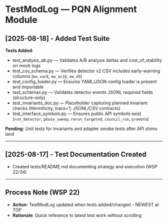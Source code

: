# TestModLog — PQN Alignment Module

<!-- Per WSP 22: Journal format - NEWEST entries at TOP, oldest at bottom -->

## [2025-08-18] - Added Test Suite
**Tests Added**:
- test_analysis_ab.py — Validates A/B analysis deltas and cost_of_stability on mock logs
- test_csv_schema.py — Verifies detector v2 CSV includes early-warning columns (`ew_varE`, `ew_ac1E`, `ew_dS`)
- test_config_loader.py — Ensures YAML/JSON config loader is present and importable
- test_schemas.py — Validates detector events JSONL required fields (structure-only)
- test_invariants_doc.py — Placeholder capturing planned invariant checks (Hermiticity, trace=1; JSONL/CSV contracts)
- test_interface_symbols.py — Ensures public API symbols exist (`run_detector`, `phase_sweep`, `rerun_targeted`, `council_run`, `promote`)

**Pending**: Unit tests for invariants and adapter smoke tests after API shims land

---

## [2025-08-17] - Test Documentation Created
- Created tests/README.md documenting strategy and execution (WSP 22/34)

---

## Process Note (WSP 22)
- **Action**: TestModLog updated when tests added/changed - NEWEST at TOP
- **Rationale**: Quick reference to latest test work without scrolling
